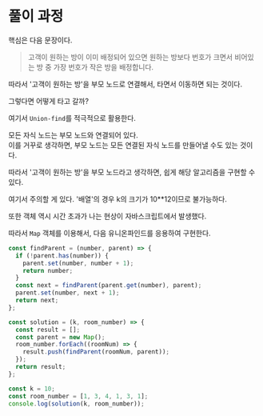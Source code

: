 # 풀이 과정

핵심은 다음 문장이다.
> 고객이 원하는 방이 이미 배정되어 있으면 원하는 방보다 번호가 크면서 비어있는 방 중 가장 번호가 작은 방을 배정합니다.

따라서 '고객이 원하는 방'을 부모 노드로 연결해서, 타면서 이동하면 되는 것이다.

그렇다면 어떻게 타고 갈까?

여기서 `Union-find`를 적극적으로 활용한다.

모든 자식 노드는 부모 노드와 연결되어 있다.  
이를 거꾸로 생각하면, 부모 노드는 모든 연결된 자식 노드를 만들어낼 수도 있는 것이다.

따라서 '고객이 원하는 방'을 부모 노드라고 생각하면, 쉽게 해당 알고리즘을 구현할 수 있다.

여기서 주의할 게 있다. '배열'의 경우 k의 크기가 10**12이므로 불가능하다. 

또한 객체 역시 시간 초과가 나는 현상이 자바스크립트에서 발생했다.

따라서 `Map` 객체를 이용해서, 다음 유니온파인드를 응용하여 구현한다.


```js
const findParent = (number, parent) => {
  if (!parent.has(number)) {
    parent.set(number, number + 1);
    return number;
  }
  const next = findParent(parent.get(number), parent);
  parent.set(number, next + 1);
  return next;
};

const solution = (k, room_number) => {
  const result = [];
  const parent = new Map();
  room_number.forEach((roomNum) => {
    result.push(findParent(roomNum, parent));
  });
  return result;
};

const k = 10;
const room_number = [1, 3, 4, 1, 3, 1];
console.log(solution(k, room_number));
```
